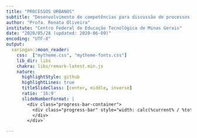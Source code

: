 ```yaml
---
title: "PROCESSOS URBANOS"
subtitle: "Desenvolvimento de competências para discussão de processos urbanos por meio de métodos espaciais quantitativos"
author: "Profa. Renata Oliveira"
institute: "Centro Federal de Educação Tecnológica de Minas Gerais"
date: "2020/05/28 (updated: 2020-06-09)"
encoding: "UTF-8"
output:
  xaringan::moon_reader:
    css:  ["mytheme.css", "mytheme-fonts.css"]
    lib_dir: libs
    chakra: libs/remark-latest.min.js
    nature:
      highlightStyle: github
      highlightLines: true
      titleSlideClass: [center, middle, inverse]
      ratio: '16:9'
      slideNumberFormat: |
        <div class="progress-bar-container">
          <div class="progress-bar" style="width: calc(%current% / %total% * 100%);">
          </div>
        </div>`

---
```


